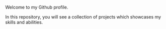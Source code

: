 Welcome to my Github profile.

In this repository, you will see a collection of projects which showcases my skills and abilities.

